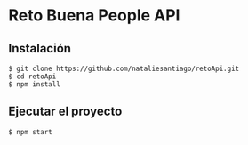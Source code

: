# Reto Buena People API

## Instalación

    $ git clone https://github.com/nataliesantiago/retoApi.git
    $ cd retoApi
    $ npm install

## Ejecutar el proyecto

    $ npm start